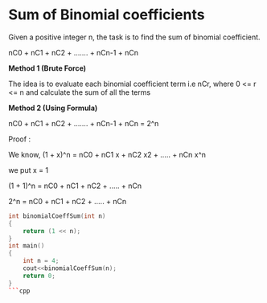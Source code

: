 # Sum of Binomial coefficients

Given a positive integer n, the task is to find the sum of binomial coefficient.
    
nC0 + nC1 + nC2 + ……. + nCn-1 + nCn

**Method 1 (Brute Force)**

The idea is to evaluate each binomial coefficient term i.e nCr, where 0 <= r <= n and calculate the sum of all the terms

**Method 2 (Using Formula)**

nC0 + nC1 + nC2 + ……. + nCn-1 + nCn = 2^n

Proof :

We know, (1 + x)^n = nC0 + nC1 x + nC2 x2 + ..... + nCn x^n

we put x = 1
    
(1 + 1)^n = nC0 + nC1 + nC2 + ..... + nCn 

2^n = nC0 + nC1 + nC2 + ..... + nCn 

```cpp
int binomialCoeffSum(int n) 
{ 
    return (1 << n); 
} 
int main() 
{ 
    int n = 4; 
    cout<<binomialCoeffSum(n); 
    return 0; 
} 
```cpp

